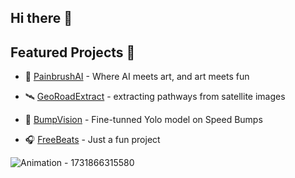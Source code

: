 ## Hi there 👋


## Featured Projects 🚀
- 🎨 [PainbrushAI](https://huggingface.co/spaces/ZapBot/paintbrushai) - Where AI meets art, and art meets fun
- 🛰️ [GeoRoadExtract](https://github.com/a-b-h-a-y-s-h-i-n-d-e/GeoRoadExtract) - extracting pathways from satellite images
- 🔭 [BumpVision](https://a-b-h-a-y-s-h-i-n-d-e.github.io/yolov5_speed_bumps/) - Fine-tunned Yolo model on Speed Bumps


- 🎧 [FreeBeats](https://free-beats.vercel.app/) - Just a fun project


![Animation - 1731866315580](https://github.com/user-attachments/assets/5395fa28-4b64-4dec-a700-1e8a8bdc91f5)
